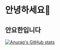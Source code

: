 # 안녕하세요👋
## 안요한입니다



[![Anurag's GitHub stats](https://github-readme-stats.vercel.app/api?RedCrowns=anuraghazra)](https://github.com/anuraghazra/github-readme-stats)
